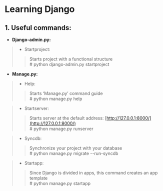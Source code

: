 # Learning Django
## 1. Useful commands:
* **Django-admin.py:**

>* Startproject:
>>Starts project with a functional structure  
>>\# python django-admin.py startproject

* **Manage.py:**
>* Help:
>>Starts  ‘Manage.py’ command guide  
>>\# 	python manage.py help

>* Startserver:
>>Starts server at the default address: [http://127.0.0.1:8000/](http://127.0.0.1:8000/)  
>>\#	python manage.py runserver

>* Syncdb:
>>Synchronize your project with your database  
>>\#	python manage.py migrate --run-syncdb

>* Startapp:
>>Since Django is divided in apps, this command creates an app template  
>>\#	python manage.py startapp
